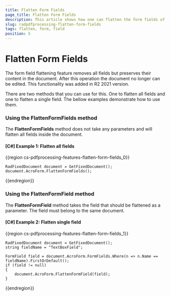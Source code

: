 ```yaml
---
title: Flatten Form Fields
page_title: Flatten Form Fields
description: This article shows how one can flatten the form fields of a pdf document. 
slug: radpdfprocessing-flatten-form-fields
tags: flatten, form, field
position: 5
---
```


# Flatten Form Fields

The form field flattening feature removes all fields but preserves their content in the document. After this operation the document no longer can be edited. This functionality was added in R2 2021 version. 

There are two methods that you can use for this. One to flatten all fields and one to flatten a single field. The bellow examples demonstrate how to use them. 

### Using the FlattenFormFields method 

The __FlattenFormFields__ method does not take any parameters and will flatten all fields inside the document. 

#### __[C#] Example 1:  Flatten all fields__

{{region cs-pdfprocessing-features-flatten-form-fields_0}}

	RadFixedDocument document = GetFixedDocument();
	document.AcroForm.FlattenFormFields();

{{endregion}}
### Using the FlattenFormField method

The __FlattenFormField__ method takes the field that should be flattened as a parameter. The field must belong to the same document.

#### __[C#] Example 2:  Flatten single field__

{{region cs-pdfprocessing-features-flatten-form-fields_1}}

	RadFixedDocument document = GetFixedDocument();
	string fieldName = "TextBoxField";
	
	FormField field = document.AcroForm.FormFields.Where(n => n.Name == fieldName).FirstOrDefault();
	if (field != null)
	{
	    document.AcroForm.FlattenFormField(field);
	}

{{endregion}}


